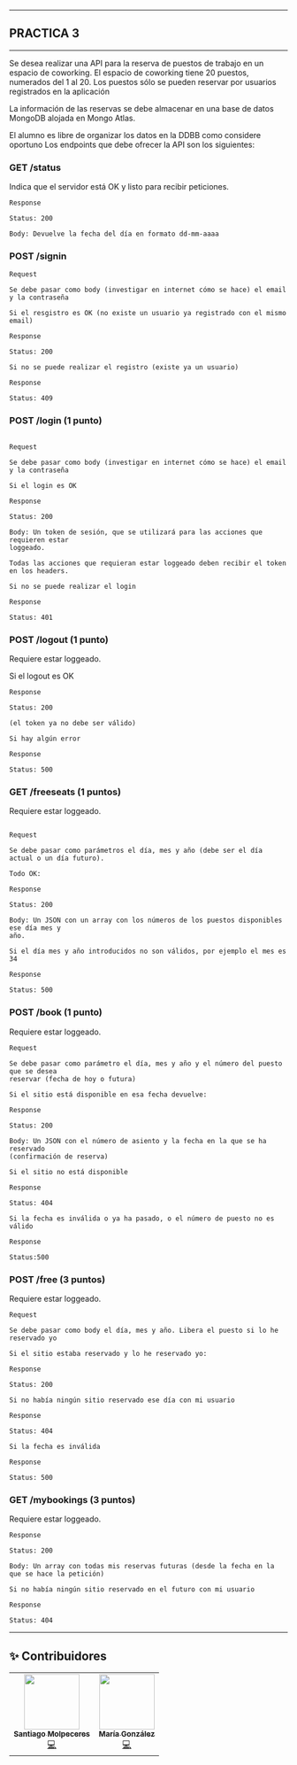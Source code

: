 --------------------------------------------------------------
## PRACTICA 3
-----------------------------------------------------------------
Se desea realizar una API para la reserva de puestos de trabajo en un espacio de
coworking. El espacio de coworking tiene 20 puestos, numerados del 1 al 20. Los puestos
sólo se pueden reservar por usuarios registrados en la aplicación

La información de las reservas se debe almacenar en una base de datos MongoDB alojada
en Mongo Atlas.

El alumno es libre de organizar los datos en la DDBB como considere oportuno
Los endpoints que debe ofrecer la API son los siguientes:

### GET /status

Indica que el servidor está OK y listo para recibir peticiones.
```
Response

Status: 200

Body: Devuelve la fecha del día en formato dd-mm-aaaa
````

### POST /signin

```
Request

Se debe pasar como body (investigar en internet cómo se hace) el email y la contraseña

Si el resgistro es OK (no existe un usuario ya registrado con el mismo email)

Response

Status: 200

Si no se puede realizar el registro (existe ya un usuario)

Response

Status: 409
```
### POST /login (1 punto)
```

Request

Se debe pasar como body (investigar en internet cómo se hace) el email y la contraseña

Si el login es OK

Response

Status: 200

Body: Un token de sesión, que se utilizará para las acciones que requieren estar
loggeado.

Todas las acciones que requieran estar loggeado deben recibir el token en los headers.

Si no se puede realizar el login

Response

Status: 401
```

### POST /logout (1 punto)

Requiere estar loggeado.

Si el logout es OK

```
Response

Status: 200

(el token ya no debe ser válido)

Si hay algún error

Response

Status: 500
```

### GET /freeseats (1 puntos)

Requiere estar loggeado.
```

Request

Se debe pasar como parámetros el día, mes y año (debe ser el día actual o un día futuro).

Todo OK:

Response

Status: 200

Body: Un JSON con un array con los números de los puestos disponibles ese día mes y
año.

Si el día mes y año introducidos no son válidos, por ejemplo el mes es 34

Response

Status: 500
```

### POST /book (1 punto)

Requiere estar loggeado.

```
Request

Se debe pasar como parámetro el día, mes y año y el número del puesto que se desea
reservar (fecha de hoy o futura)

Si el sitio está disponible en esa fecha devuelve:

Response

Status: 200

Body: Un JSON con el número de asiento y la fecha en la que se ha reservado
(confirmación de reserva)

Si el sitio no está disponible

Response

Status: 404

Si la fecha es inválida o ya ha pasado, o el número de puesto no es válido

Response

Status:500
```
### POST /free (3 puntos)

Requiere estar loggeado.

```
Request

Se debe pasar como body el día, mes y año. Libera el puesto si lo he reservado yo

Si el sitio estaba reservado y lo he reservado yo:

Response

Status: 200

Si no había ningún sitio reservado ese día con mi usuario

Response

Status: 404

Si la fecha es inválida

Response

Status: 500
```
### GET /mybookings (3 puntos)

Requiere estar loggeado.
```
Response

Status: 200

Body: Un array con todas mis reservas futuras (desde la fecha en la que se hace la petición)

Si no había ningún sitio reservado en el futuro con mi usuario

Response

Status: 404
```
-------------------------------------------------------------------------------
## ✨ Contribuidores

<!-- ALL-CONTRIBUTORS-LIST:START - Do not remove or modify this section -->
<!-- prettier-ignore-start -->
<!-- markdownlint-disable -->
<table>
  <tr>
    <td align="center"><a href="https://www.linkedin.com/in/santiago-molpeceres-d%C3%ADaz-ab9087211/"><img src="https://avatars.githubusercontent.com/u/54994511?v=4" width="100px;" alt=""/><br /><sub><b>Santiago Molpeceres</b></sub></a><br /><a href="https://github.com/smolpeceresd/Programacion_Internet" title="Code">💻</a></td>
    <td align="center"><a href="https://www.linkedin.com/in/mar%C3%ADa-gonz%C3%A1lez-herrero-56bb21177/"><img src="https://avatars.githubusercontent.com/u/43043718?v=4" width="100px;" alt=""/><br /><sub><b>María González</b></sub></a><br /><a href="https://github.com/mgh99/Programacion_sistemas_Internet" title="Code">💻</a></td>
  </tr>
</table>

<!-- markdownlint-restore -->
<!-- prettier-ignore-end -->

<!-- ALL-CONTRIBUTORS-LIST:END -->

